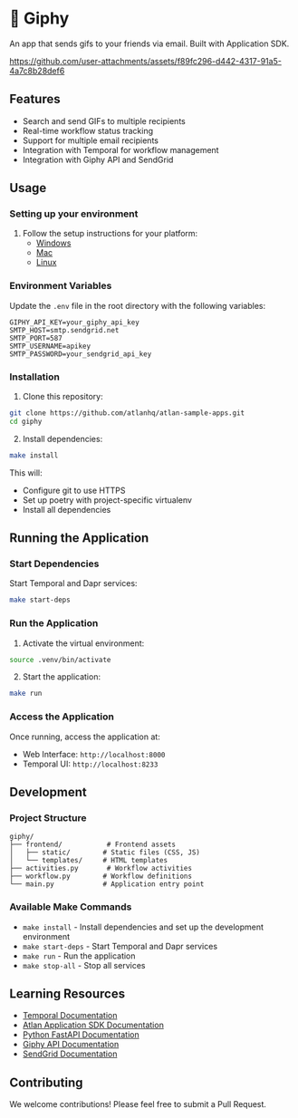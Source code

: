 # 🤡 Giphy

An app that sends gifs to your friends via email. Built with Application SDK.

https://github.com/user-attachments/assets/f89fc296-d442-4317-91a5-4a7c8b28def6

## Features

- Search and send GIFs to multiple recipients
- Real-time workflow status tracking
- Support for multiple email recipients
- Integration with Temporal for workflow management
- Integration with Giphy API and SendGrid

## Usage

### Setting up your environment

1. Follow the setup instructions for your platform:
   - [Windows](https://github.com/atlanhq/application-sdk/docs/docs/setup/WINDOWS.md)
   - [Mac](https://github.com/atlanhq/application-sdk/docs/docs/setup/MAC.md)
   - [Linux](https://github.com/atlanhq/application-sdk/docs/docs/setup/LINUX.md)

### Environment Variables

Update the `.env` file in the root directory with the following variables:

```env
GIPHY_API_KEY=your_giphy_api_key
SMTP_HOST=smtp.sendgrid.net
SMTP_PORT=587
SMTP_USERNAME=apikey
SMTP_PASSWORD=your_sendgrid_api_key
```

### Installation

1. Clone this repository:

```bash
git clone https://github.com/atlanhq/atlan-sample-apps.git
cd giphy
```

2. Install dependencies:

```bash
make install
```

This will:

- Configure git to use HTTPS
- Set up poetry with project-specific virtualenv
- Install all dependencies

## Running the Application

### Start Dependencies

Start Temporal and Dapr services:

```bash
make start-deps
```

### Run the Application

1. Activate the virtual environment:

```bash
source .venv/bin/activate
```

2. Start the application:

```bash
make run
```

### Access the Application

Once running, access the application at:

- Web Interface: `http://localhost:8000`
- Temporal UI: `http://localhost:8233`

## Development

### Project Structure

```
giphy/
├── frontend/           # Frontend assets
│   ├── static/        # Static files (CSS, JS)
│   └── templates/     # HTML templates
├── activities.py       # Workflow activities
├── workflow.py        # Workflow definitions
└── main.py            # Application entry point
```

### Available Make Commands

- `make install` - Install dependencies and set up the development environment
- `make start-deps` - Start Temporal and Dapr services
- `make run` - Run the application
- `make stop-all` - Stop all services

## Learning Resources

- [Temporal Documentation](https://docs.temporal.io/)
- [Atlan Application SDK Documentation](https://github.com/atlanhq/application-sdk/tree/main/docs)
- [Python FastAPI Documentation](https://fastapi.tiangolo.com/)
- [Giphy API Documentation](https://developers.giphy.com/docs/api)
- [SendGrid Documentation](https://docs.sendgrid.com/)

## Contributing

We welcome contributions! Please feel free to submit a Pull Request.
